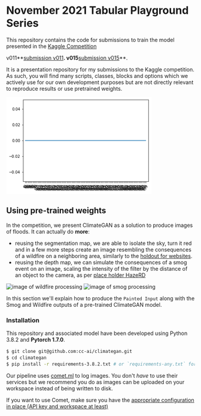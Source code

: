 # November 2021 Tabular Playground Series

This repository contains the code for submissions to train the model presented in the [Kaggle Competition](https://www.kaggle.com/c/tabular-playground-series-nov-2021)

v011**[submission v011](https://www.kaggle.com/olumoni/nov-tabplayground?scriptVersionId=79984986)**.
v015**[submission v015](https://www.kaggle.com/olumoni/nov-tabplayground/notebook)**.

It is a presentation repository for my submissions to the Kaggle competition. As such, you will find many scripts, classes, blocks and options which we actively use for our own development purposes but are not directly relevant to reproduce results or use pretrained weights.

![Lasso](images/v0011/LassoRegression_plot.png)

## Using pre-trained weights

In the competition, we present ClimateGAN as a solution to produce images of floods. It can actually do **more**: 

* reusing the segmentation map, we are able to isolate the sky, turn it red and in a few more steps create an image resembling the consequences of a wildfire on a neighboring area, similarly to the [holdout for websites](https://www.google.com).
* reusing the depth map, we can simulate the consequences of a smog event on an image, scaling the intensity of the filter by the distance of an object to the camera, as per [place holder HazeRD](http://www.google.com)

![image of wildfire processing](images/wildfire.png)
![image of smog processing](images/smog.png)

In this section we'll explain how to produce the `Painted Input` along with the Smog and Wildfire outputs of a pre-trained ClimateGAN model.

### Installation

This repository and associated model have been developed using Python 3.8.2 and **Pytorch 1.7.0**.

```bash
$ git clone git@github.com:cc-ai/climategan.git
$ cd climategan
$ pip install -r requirements-3.8.2.txt # or `requirements-any.txt` for other Python versions (not tested but expected to be fine)
```

Our pipeline uses [comet.ml](https://comet.ml) to log images. You don't *have* to use their services but we recommend you do as images can be uploaded on your workspace instead of being written to disk.

If you want to use Comet, make sure you have the [appropriate configuration in place (API key and workspace at least)](https://www.comet.ml/docs/python-sdk/advanced/#non-interactive-setup)
